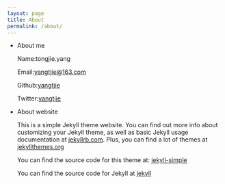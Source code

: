 ```yaml
---
layout: page
title: About
permalink: /about/
---
```


* About me

  Name:tongjie.yang

  Email:yangtjie@163.com

  Github:[yangtjie](https://github.com/yangtjie/)

  Twitter:[yangtjie](https://twitter.com/yangtjie)

* About website

  This is a simple Jekyll theme website. You can find out more info about customizing your Jekyll theme, as well as basic Jekyll usage documentation at [jekyllrb.com](http://jekyllrb.com/).  Plus, you can find a lot of themes at [jekyllthemes.org](http://jekyllthemes.org/)

  You can find the source code for this theme at: <data data-icon="ei-sc-github"></data>  [jekyll-simple](https://github.com/wild-flame/jekyll-simple)

  You can find the source code for Jekyll at <data data-icon="ei-sc-github"></data>  [jekyll](https://github.com/jekyll/jekyll)